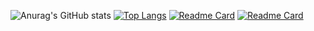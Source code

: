 ![Anurag's GitHub stats](https://github-readme-stats.vercel.app/api?username=komarapc&show_icons=true&theme=transparent)
[![Top Langs](https://github-readme-stats.vercel.app/api/top-langs/?username=komarapc&layout=compact&langs_count=10&theme=transparent)](https://github.com/komarapc/github-readme-stats)
[![Readme Card](https://github-readme-stats.vercel.app/api/pin/?username=komarapc&repo=template-nestjs-starter&theme=transparent)](https://github.com/komarapc/template-nestjs-starter)
[![Readme Card](https://github-readme-stats.vercel.app/api/pin/?username=komarapc&repo=sample-gofiber-prisma&theme=transparent)](https://github.com/komarapc/sample-gofiber-prisma)
